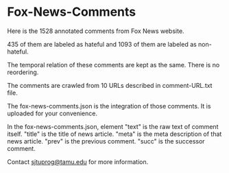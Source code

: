 # Fox-News-Comments

Here is the 1528 annotated comments from Fox News website.

435 of them are labeled as hateful and 1093 of them are labeled as non-hateful.

The temporal relation of these comments are kept as the same. There is no reordering.

The comments are crawled from 10 URLs described in comment-URL.txt file.

The fox-news-comments.json is the integration of those comments. It is uploaded for your convenience.

In the fox-news-comments.json, element "text" is the raw text of comment itself. "title" is the title of news article. "meta"
is the meta description of that news article. "prev" is the previous comment. "succ" is the successor comment. 

Contact sjtuprog@tamu.edu for more information.
